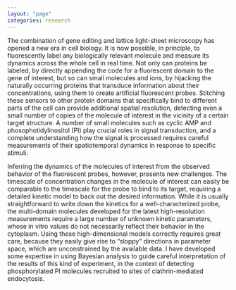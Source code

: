 ```yaml
---
layout: "page"
categories: research
---
```


The combination of gene editing and lattice light-sheet microscopy has opened a new era in cell biology. It is now possible, in principle, to fluorescently label any biologically relevant molecule and measure its dynamics across the whole cell in real time. Not only can proteins be labeled, by directly appending the code for a fluorescent domain to the gene of interest, but so can small molecules and ions, by hijacking the naturally occurring proteins that transduce information about their concentrations, using them to create artificial fluorescent probes. Stitching these sensors to other protein domains that specifically bind to different parts of the cell can provide additional spatial resolution, detecting even a small number of copies of the molecule of interest in the vicinity of a certain target structure. A number of small molecules such as cyclic AMP and phosophotidylinositol (PI) play crucial roles in signal transduction, and a complete understanding how the signal is processed requires careful measurements of their spatiotemporal dynamics in response to specific stimuli. 

Inferring the dynamics of the molecules of interest from the observed behavior of the fluorescent probes, however, presents new challenges. The timescale of concentration changes in the molecule of interest can easily be comparable to the timescale for the probe to bind to its target, requiring a detailed kinetic model to back out the desired information. While it is usually straightforward to write down the kinetics for a well-characterized probe, the multi-domain molecules developed for the latest high-resolution measurements require a large number of unknown kinetic parameters, whose in vitro values do not necessarily reflect their behavior in the cytoplasm. Using these high-dimensional models correctly requires great care, because they easily give rise to “sloppy” directions in parameter space, which are unconstrained by the available data. I have developed some expertise in using Bayesian analysis to guide careful interpretation of the results of this kind of experiment, in the context of detecting phosphorylated PI molecules recruited to sites of clathrin-mediated endocytosis. 
